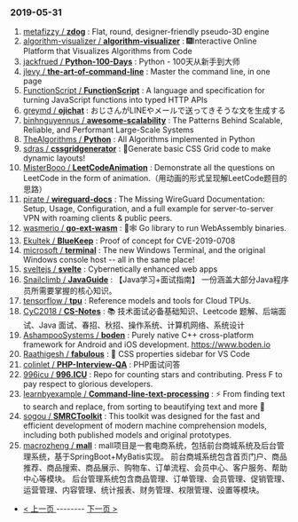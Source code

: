 ### 2019-05-31 
1. [metafizzy / **zdog**](https://github.com/metafizzy/zdog) : Flat, round, designer-friendly pseudo-3D engine
1. [algorithm-visualizer / **algorithm-visualizer**](https://github.com/algorithm-visualizer/algorithm-visualizer) : 🎆Interactive Online Platform that Visualizes Algorithms from Code
1. [jackfrued / **Python-100-Days**](https://github.com/jackfrued/Python-100-Days) : Python - 100天从新手到大师
1. [jlevy / **the-art-of-command-line**](https://github.com/jlevy/the-art-of-command-line) : Master the command line, in one page
1. [FunctionScript / **FunctionScript**](https://github.com/FunctionScript/FunctionScript) : A language and specification for turning JavaScript functions into typed HTTP APIs
1. [greymd / **ojichat**](https://github.com/greymd/ojichat) : おじさんがLINEやメールで送ってきそうな文を生成する
1. [binhnguyennus / **awesome-scalability**](https://github.com/binhnguyennus/awesome-scalability) : The Patterns Behind Scalable, Reliable, and Performant Large-Scale Systems
1. [TheAlgorithms / **Python**](https://github.com/TheAlgorithms/Python) : All Algorithms implemented in Python
1. [sdras / **cssgridgenerator**](https://github.com/sdras/cssgridgenerator) : 🧮Generate basic CSS Grid code to make dynamic layouts!
1. [MisterBooo / **LeetCodeAnimation**](https://github.com/MisterBooo/LeetCodeAnimation) : Demonstrate all the questions on LeetCode in the form of animation.（用动画的形式呈现解LeetCode题目的思路）
1. [pirate / **wireguard-docs**](https://github.com/pirate/wireguard-docs) : The Missing WireGuard Documentation: Setup, Usage, Configuration, and a full example for server-to-server VPN with roaming clients & public peers.
1. [wasmerio / **go-ext-wasm**](https://github.com/wasmerio/go-ext-wasm) : 🐹🕸️ Go library to run WebAssembly binaries.
1. [Ekultek / **BlueKeep**](https://github.com/Ekultek/BlueKeep) : Proof of concept for CVE-2019-0708
1. [microsoft / **terminal**](https://github.com/microsoft/terminal) : The new Windows Terminal, and the original Windows console host -- all in the same place!
1. [sveltejs / **svelte**](https://github.com/sveltejs/svelte) : Cybernetically enhanced web apps
1. [Snailclimb / **JavaGuide**](https://github.com/Snailclimb/JavaGuide) : 【Java学习+面试指南】 一份涵盖大部分Java程序员所需要掌握的核心知识。
1. [tensorflow / **tpu**](https://github.com/tensorflow/tpu) : Reference models and tools for Cloud TPUs.
1. [CyC2018 / **CS-Notes**](https://github.com/CyC2018/CS-Notes) : 📚 技术面试必备基础知识、Leetcode 题解、后端面试、Java 面试、春招、秋招、操作系统、计算机网络、系统设计
1. [AshampooSystems / **boden**](https://github.com/AshampooSystems/boden) : Purely native C++ cross-platform framework for Android and iOS development. https://www.boden.io
1. [Raathigesh / **fabulous**](https://github.com/Raathigesh/fabulous) : 🎨 CSS properties sidebar for VS Code
1. [colinlet / **PHP-Interview-QA**](https://github.com/colinlet/PHP-Interview-QA) : PHP面试问答
1. [996icu / **996.ICU**](https://github.com/996icu/996.ICU) : Repo for counting stars and contributing. Press F to pay respect to glorious developers.
1. [learnbyexample / **Command-line-text-processing**](https://github.com/learnbyexample/Command-line-text-processing) : ⚡️ From finding text to search and replace, from sorting to beautifying text and more 🎨
1. [sogou / **SMRCToolkit**](https://github.com/sogou/SMRCToolkit) : This toolkit was designed for the fast and efficient development of modern machine comprehension models, including both published models and original prototypes.
1. [macrozheng / **mall**](https://github.com/macrozheng/mall) : mall项目是一套电商系统，包括前台商城系统及后台管理系统，基于SpringBoot+MyBatis实现。 前台商城系统包含首页门户、商品推荐、商品搜索、商品展示、购物车、订单流程、会员中心、客户服务、帮助中心等模块。 后台管理系统包含商品管理、订单管理、会员管理、促销管理、运营管理、内容管理、统计报表、财务管理、权限管理、设置等模块。 

- [ < 上一页 ](https://github.com/able8/github-trending-daily-record/blob/master/2019-05-30.md) -------- [ 下一页 > ](https://github.com/able8/github-trending-daily-record/blob/master/2019-06-01.md)